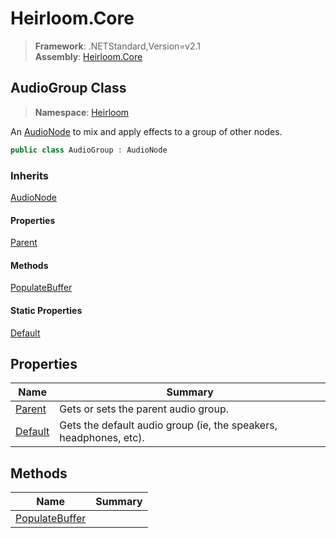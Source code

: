 # Heirloom.Core

> **Framework**: .NETStandard,Version=v2.1  
> **Assembly**: [Heirloom.Core][0]  

## AudioGroup Class

> **Namespace**: [Heirloom][0]  

An [AudioNode][1] to mix and apply effects to a group of other nodes.

```cs
public class AudioGroup : AudioNode
```

### Inherits

[AudioNode][1]

#### Properties

[Parent][2]

#### Methods

[PopulateBuffer][3]

#### Static Properties

[Default][4]

## Properties

| Name         | Summary                                                           |
|--------------|-------------------------------------------------------------------|
| [Parent][2]  | Gets or sets the parent audio group.                              |
| [Default][4] | Gets the default audio group (ie, the speakers, headphones, etc). |

## Methods

| Name                | Summary |
|---------------------|---------|
| [PopulateBuffer][3] |         |

[0]: ../../Heirloom.Core.md
[1]: AudioNode.md
[2]: AudioGroup/Parent.md
[3]: AudioGroup/PopulateBuffer.md
[4]: AudioGroup/Default.md
